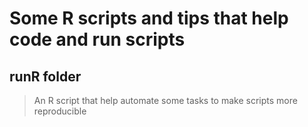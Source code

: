 # Some R scripts and tips that help code and run scripts

## runR folder 
> An R script that help automate some tasks to make scripts more reproducible
